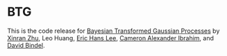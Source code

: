 # BTG
This is the code release for [Bayesian Transformed Gaussian Processes](https://openreview.net/pdf?id=4zCgjqjzAv) by [Xinran Zhu](https://xinranzhu.com/), Leo Huang, [Eric Hans Lee](https://www.linkedin.com/in/erichanslee/), [Cameron Alexander Ibrahim](https://scholar.google.com/citations?hl=en&user=VesSzr0AAAAJ), and [David Bindel](https://www.cs.cornell.edu/~bindel/).